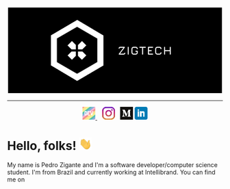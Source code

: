 <p align="center">
  <a href="https://github.com/zigante">
    <img
      src="https://raw.githubusercontent.com/zigante/zigante/main/assets/images/cover.png"
      alt="dev"
    />
  </a>
</p>

<hr />

<p align="center">
  <a href="https://dev.to/zigante">
    <img
      height="30"
      src="https://raw.githubusercontent.com/zigante/zigante/main/assets/icons/dev.png?raw=true"
      alt="dev"
    />
  </a>
  &nbsp;&nbsp;
  <a href="https://www.instagram.com/zigpedro/"
    ><img
      height="30"
      src="https://github.com/zigante/zigante/blob/main/assets/icons/instagram.png?raw=true"
      alt="instagram" /></a
  >&nbsp;&nbsp;
  <a href="https://medium.com/@zigante.pedro"
    ><img
      height="30"
      src="https://github.com/zigante/zigante/blob/main/assets/icons/medium.png?raw=true"
      alt="medium"
  /></a>
  <a href="https://www.linkedin.com/in/pedro-zigante-martim/"
    ><img
      height="30"
      src="https://github.com/zigante/zigante/blob/main/assets/icons/linkedin.png?raw=true"
      alt="linkedin"
  /></a>
</p>

# Hello, folks! <img src="https://github.com/zigante/zigante/blob/main/assets/gifs/wave.gif" width="30px">

My name is Pedro Zigante and I'm a software developer/computer science student. I'm from Brazil and currently working at Intellibrand. You can find me on

<!--
**zigante/Zigante** is a ✨ _special_ ✨ repository because its `README.md` (this file) appears on your GitHub profile.

Here are some ideas to get you started:

- 🔭 I’m currently working on ...
- 🌱 I’m currently learning ...
- 👯 I’m looking to collaborate on ...
- 🤔 I’m looking for help with ...
- 💬 Ask me about ...
- 📫 How to reach me: ...
- 😄 Pronouns: ...
- ⚡ Fun fact: ...
-->
